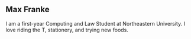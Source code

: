 ## Max Franke
I am a first-year Computing and Law Student at Northeastern University. I love riding the T, stationery, and trying new foods.
